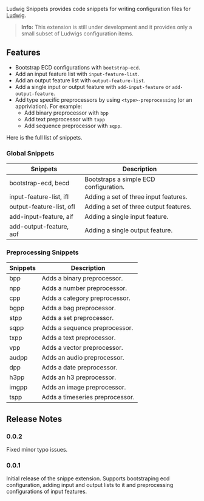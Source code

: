 Ludwig Snippets provides code snippets for writing configuration files for [Ludwig](https://ludwig.ai/latest/).

> **Info:** This extension is still under development and it provides only a small subset of Ludwigs configuration items.

## Features

- Bootstrap ECD configurations with `bootstrap-ecd`.
- Add an input feature list with `input-feature-list`.
- Add an output feature list with `output-feature-list`.
- Add a single input or output feature with `add-input-feature` or `add-output-feature`.
- Add type specific preprocessors by using `<type>-preprocessing` (or an appriviation). For example:
  - Add binary preprocessor with `bpp`
  - Add text preprocessor with `txpp`
  - Add sequence preprocessor with `sqpp`.

Here is the full list of snippets.

### Global Snippets

| Snippets                 | Description                            |
| ------------------------ | -------------------------------------- |
| bootstrap-ecd, becd      | Bootstraps a simple ECD configuration. |
| input-feature-list, ifl  | Adding a set of three input features.  |
| output-feature-list, ofl | Adding a set of three output features. |
| add-input-feature, aif   | Adding a single input feature.         |
| add-output-feature, aof  | Adding a single output feature.        |

### Preprocessing Snippets

| Snippets | Description                     |
| -------- | ------------------------------- |
| bpp      | Adds a binary preprocessor.     |
| npp      | Adds a number preprocessor.     |
| cpp      | Adds a category preprocessor.   |
| bgpp     | Adds a bag preprocessor.        |
| stpp     | Adds a set preprocessor.        |
| sqpp     | Adds a sequence preprocessor.   |
| txpp     | Adds a text preprocessor.       |
| vpp      | Adds a vector preprocessor.     |
| audpp    | Adds an audio preprocessor.     |
| dpp      | Adds a date preprocessor.       |
| h3pp     | Adds an h3 preprocessor.        |
| imgpp    | Adds an image preprocessor.     |
| tspp     | Adds a timeseries preprocessor. |

## Release Notes

### 0.0.2

Fixed minor typo issues.

### 0.0.1

Initial release of the snippe extension. Supports bootstraping ecd configuration, adding input and output lists to it and preprocessing configurations of input features.
